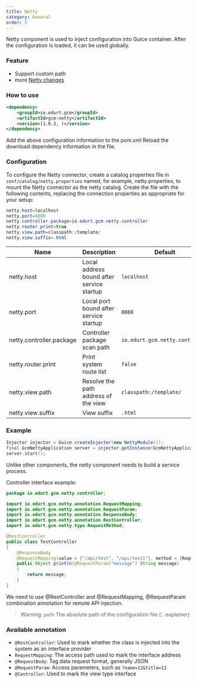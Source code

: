 ```yaml
---
title: Netty
category: General
order: 5
---
```


Netty component is used to inject configuration into Guice container. After the configuration is loaded, it can be used globally.

### Feature

- Support custom path
- more [Netty changes](/2021/01/22/v1.0.5/#netty)

### How to use

```xml
<dependency>
    <groupId>io.edurt.gcm</groupId>
    <artifactId>gcm-netty</artifactId>
    <version>[1.0.3, )</version>
</dependency>
```

Add the above configuration information to the pom.xml Reload the download dependency information in the file.

### Configuration

To configure the Netty connector, create a catalog properties file in `conf/catalog/netty.properties` named, for example, netty.properties, to mount the Netty connector as the netty catalog. Create the file with the following contents, replacing the connection properties as appropriate for your setup:

```java 
netty.host=localhost
netty.port=8080
netty.controller.package=io.edurt.gcm.netty.controller
netty.router.print=true
netty.view.path=classpath:/template/
netty.view.suffix=.html
```

|Name|Description|Default|
|---|---|---|
|netty.host|Local address bound after service startup|`localhost`|
|netty.port|Local port bound after service startup|`8080`|
|netty.controller.package|Controller package scan path|`io.edurt.gcm.netty.controller`|
|netty.router.print|Print system route list|`false`|
|netty.view.path|Resolve the path address of the view|`classpath:/template/`|
|netty.view.suffix|View suffix|`.html`|

### Example

```java 
Injector injector = Guice.createInjector(new NettyModule());
final GcmNettyApplication server = injector.getInstance(GcmNettyApplication.class);
server.start();
```

Unlike other components, the netty component needs to build a service process.

Controller interface example:

```java 
package io.edurt.gcm.netty.controller;

import io.edurt.gcm.netty.annotation.RequestMapping;
import io.edurt.gcm.netty.annotation.RequestParam;
import io.edurt.gcm.netty.annotation.ResponseBody;
import io.edurt.gcm.netty.annotation.RestController;
import io.edurt.gcm.netty.type.RequestMethod;

@RestController
public class TestController
{
    @ResponseBody
    @RequestMapping(value = {"/api/test", "/api/test1"}, method = {RequestMethod.POST, RequestMethod.GET})
    public Object println(@RequestParam("message") String message)
    {
        return message;
    }
}
```

We need to use @RestController and @RequestMapping, @RequestParam combination annotation for remote API injection.

> Warning: `path` The absolute path of the configuration file
{: .explainer}

### Available annotation

- `@RestController`: Used to mark whether the class is injected into the system as an interface provider
- `RequestMapping`: The access path used to mark the interface address
- `@RequestBody`: Tag data request format, generally JSON
- `@RequestParam`: Access parameters, such as `?name=12&title=13`
- `@Controller`: Used to mark the view type interface
